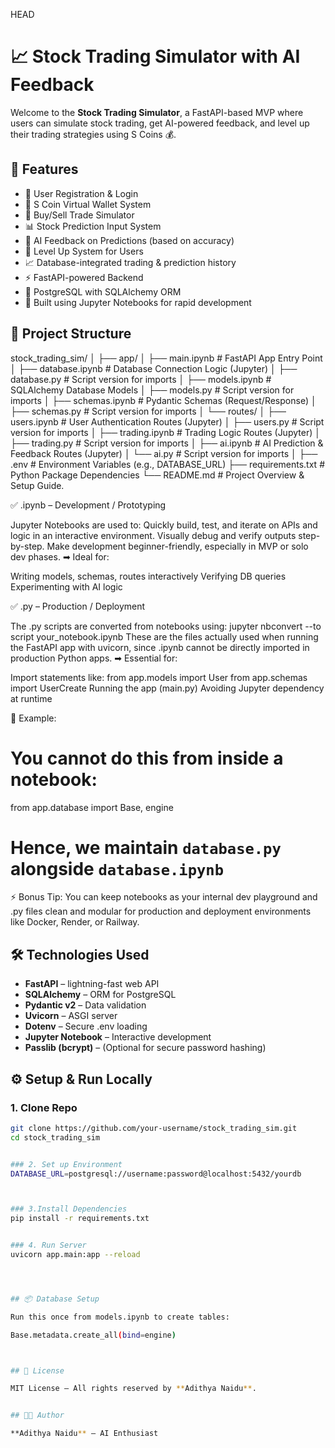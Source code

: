 HEAD
# 📈 Stock Trading Simulator with AI Feedback

Welcome to the **Stock Trading Simulator**, a FastAPI-based MVP where users can simulate stock trading, get AI-powered feedback, and level up their trading strategies using S Coins 💰.


## 🚀 Features

- 🧑 User Registration & Login
- 💸 S Coin Virtual Wallet System
- 💼 Buy/Sell Trade Simulator
- 📊 Stock Prediction Input System
- 🤖 AI Feedback on Predictions (based on accuracy)
- 🔼 Level Up System for Users
- 📈 Database-integrated trading & prediction history
- ⚡ FastAPI-powered Backend
- 🔐 PostgreSQL with SQLAlchemy ORM
- 📝 Built using Jupyter Notebooks for rapid development



## 📁 Project Structure

stock_trading_sim/
│
├── app/
│   ├── main.ipynb                # FastAPI App Entry Point
│   ├── database.ipynb            # Database Connection Logic (Jupyter)
│   ├── database.py               # Script version for imports
│   ├── models.ipynb              # SQLAlchemy Database Models
│   ├── models.py                 # Script version for imports
│   ├── schemas.ipynb             # Pydantic Schemas (Request/Response)
│   ├── schemas.py                # Script version for imports
│   └── routes/
│       ├── users.ipynb           # User Authentication Routes (Jupyter)
│       ├── users.py              # Script version for imports
│       ├── trading.ipynb         # Trading Logic Routes (Jupyter)
│       ├── trading.py            # Script version for imports
│       ├── ai.ipynb              # AI Prediction & Feedback Routes (Jupyter)
│       └── ai.py                 # Script version for imports
│
├── .env                          # Environment Variables (e.g., DATABASE_URL)
├── requirements.txt              # Python Package Dependencies
└── README.md                     # Project Overview & Setup Guide.



✅ .ipynb – Development / Prototyping

Jupyter Notebooks are used to:
Quickly build, test, and iterate on APIs and logic in an interactive environment.
Visually debug and verify outputs step-by-step.
Make development beginner-friendly, especially in MVP or solo dev phases.
➡ Ideal for:

Writing models, schemas, routes interactively
Verifying DB queries
Experimenting with AI logic


✅ .py – Production / Deployment

The .py scripts are converted from notebooks using:
jupyter nbconvert --to script your_notebook.ipynb
These are the files actually used when running the FastAPI app with uvicorn, since .ipynb cannot be directly imported in production Python apps.
➡ Essential for:

Import statements like:
from app.models import User
from app.schemas import UserCreate
Running the app (main.py)
Avoiding Jupyter dependency at runtime



📝 Example:
# You cannot do this from inside a notebook:
from app.database import Base, engine
# Hence, we maintain `database.py` alongside `database.ipynb`


⚡ Bonus Tip:
You can keep notebooks as your internal dev playground and .py files clean and modular for production and deployment environments like Docker, Render, or Railway.




## 🛠 Technologies Used

- **FastAPI** – lightning-fast web API
- **SQLAlchemy** – ORM for PostgreSQL
- **Pydantic v2** – Data validation
- **Uvicorn** – ASGI server
- **Dotenv** – Secure .env loading
- **Jupyter Notebook** – Interactive development
- **Passlib (bcrypt)** – (Optional for secure password hashing)



## ⚙ Setup & Run Locally

### 1. Clone Repo
```bash
git clone https://github.com/your-username/stock_trading_sim.git
cd stock_trading_sim


### 2. Set up Environment
DATABASE_URL=postgresql://username:password@localhost:5432/yourdb



### 3.Install Dependencies
pip install -r requirements.txt


### 4. Run Server
uvicorn app.main:app --reload




## 📦 Database Setup

Run this once from models.ipynb to create tables:

Base.metadata.create_all(bind=engine)



## 📜 License

MIT License – All rights reserved by **Adithya Naidu**.


## 👨‍💻 Author

**Adithya Naidu** – AI Enthusiast
